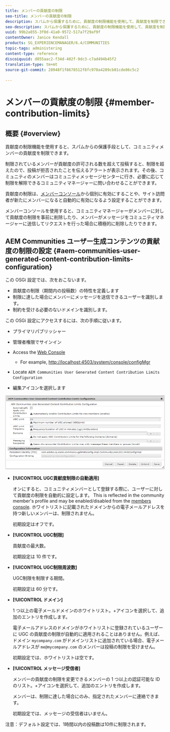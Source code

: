 ```yaml
---
title: メンバーの貢献度の制限
seo-title: メンバーの貢献度の制限
description: スパムから保護するために、貢献度の制限機能を使用して、貢献度を制限できます
seo-description: スパムから保護するために、貢献度の制限機能を使用して、貢献度を制限できます
uuid: 99b2a855-3f0d-41a0-9572-517a7f29af9f
contentOwner: Janice Kendall
products: SG_EXPERIENCEMANAGER/6.4/COMMUNITIES
topic-tags: administering
content-type: reference
discoiquuid: d855aac2-f34d-402f-9dc3-c7ad494b45f2
translation-type: tm+mt
source-git-commit: 28948f1f8678512f8fc970a4289cb01cde86c5c2

---
```



# メンバーの貢献度の制限 {#member-contribution-limits}

## 概要 {#overview}

貢献度の制限機能を使用すると、スパムからの保護手段として、コミュニティメンバーの貢献度を制限できます。

制限されているメンバーが貢献度の許可される数を超えて投稿すると、制限を超えたので、投稿が拒否されたことを伝えるアラートが表示されます。その後、コミュニティのメンバーはコミュニティメッセージセンターに行き、必要に応じて制限を解除できるコミュニティマネージャーに問い合わせることができます。

貢献度の制限は、[メンバーコンソール](members.md)から個別に有効にすることや、サイト訪問者が新たにメンバーになると自動的に有効になるよう設定することができます。

メンバーコンソールを使用すると、コミュニティマネージャーがメンバーに対して貢献度の制限を事前に削除したり、メンバーがメッセージをコミュニティマネージャーに送信してリクエストを行った場合に積極的に削除したりできます。

## AEM Communities ユーザー生成コンテンツの貢献度の制限の設定 {#aem-communities-user-generated-content-contribution-limits-configuration}

この OSGi 設定では、次をおこないます。

* 貢献度の制限（期間内の投稿数）の特性を定義します
* 制限に達した場合にメンバーにメッセージを送信できるユーザーを識別します。
* 制約を受ける必要のないドメインを識別します。

この OSGi 設定にアクセスするには、次の手順に従います。

* プライマリパブリッシャー
* 管理者権限でサインイン
* Access the [Web Console](../../help/sites-deploying/configuring-osgi.md)

   * For example, [http://localhost:4503/system/console/configMgr](http://localhost:4503/system/console/configMgr)

* Locate `AEM Communities User Generated Content Contribution Limits Configuration`
* 編集アイコンを選択します

![chlimage_1-127](assets/chlimage_1-127.png)

* **[!UICONTROL UGC貢献度制限の自動適用]**

   オンにすると、コミュニティメンバーとして登録する際に、ユーザーに対して貢献度の制限を自動的に設定します。 This is reflected in the community member&#39;s profile and may be enabled/disabled from the [members console](members.md). ホワイトリストに記載されたドメインからの電子メールアドレスを持つ新しいメンバーは、制限されません。

   初期設定はオフです。

* **[!UICONTROL UGC制限]**

   貢献度の最大数。

   初期設定は 10 件です。

* **[!UICONTROL UGC制限周波数]**

   UGC制限を制限する期間。

   初期設定は 60 分です。

* **[!UICONTROL ドメイン]**

   1 つ以上の電子メールドメインのホワイトリスト。+アイコンを選択して、追加のエントリを作成します。

   電子メールアドレスのドメインがホワイトリストに登録されているユーザーに UGC の貢献度の制限が自動的に適用されることはありません。例えば、ドメイン `mycompany.com` がドメインリストに追加されている場合、電子メールアドレスが `me@mycompany.com` のメンバーは投稿の制限を受けません。

   初期設定では、ホワイトリストは空です。

* **[!UICONTROL メッセージ受信者]**

   メンバーの貢献度の制限を変更できるメンバーの 1 つ以上の認証可能な ID のリスト。+アイコンを選択して、追加のエントリを作成します。

   メンバーは、制限に達した場合にのみ、指定されたメンバーに連絡できます。

   初期設定では、メッセージの受信者はいません。

注意：デフォルト設定では、1時間以内の投稿数は10件に制限されます。
